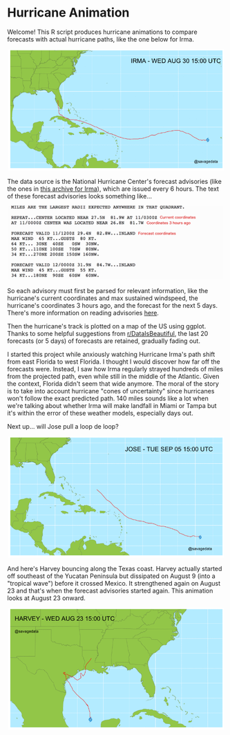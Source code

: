 # Hurricane Animation

Welcome! This R script produces hurricane animations to compare forecasts with actual hurricane paths, like the one below for Irma.

<p align="center"><img src="https://github.com/savagedata/hurricane-animation/blob/master/irma.gif" width="500"></p>

The data source is the National Hurricane Center's forecast advisories (like the ones in [this archive for Irma](http://www.nhc.noaa.gov/archive/2017/IRMA.shtml?)), which are issued every 6 hours. The text of these forecast advisories looks something like... 

<img src="https://github.com/savagedata/hurricane-animation/blob/master/forecast_advisory_example.png" width="500">

So each advisory must first be parsed for relevant information, like the hurricane's current coordinates and max sustained windspeed, the hurricane's coordinates 3 hours ago, and the forecast for the next 5 days. There's more information on reading advisories [here](http://www.nhc.noaa.gov/help/tcm.shtml?ALL).

Then the hurricane's track is plotted on a map of the US using ggplot. Thanks to some helpful suggestions from [r/DataIsBeautiful](https://www.reddit.com/r/dataisbeautiful/comments/6z0w20/timelapse_of_hurricane_irma_predictions_vs_actual/), the last 20 forecasts (or 5 days) of forecasts are retained, gradually fading out.

I started this project while anxiously watching Hurricane Irma's path shift from east Florida to west Florida. I thought I would discover how far off the forecasts were. Instead, I saw how Irma regularly strayed hundreds of miles from the projected path, even while still in the middle of the Atlantic. Given the context, Florida didn't seem that wide anymore. The moral of the story is to take into account hurricane "cones of uncertainty" since hurricanes won't follow the exact predicted path. 140 miles sounds like a lot when we're talking about whether Irma will make landfall in Miami or Tampa but it's within the error of these weather models, especially days out.

Next up... will Jose pull a loop de loop?

<p align="center"><img src="https://github.com/savagedata/hurricane-animation/blob/master/jose.gif" width="500"></p>

And here's Harvey bouncing along the Texas coast. Harvey actually started off southeast of the Yucatan Peninsula but dissipated on August 9 (into a "tropical wave") before it crossed Mexico. It strengthened again on August 23 and that's when the forecast advisories started again. This animation looks at August 23 onward.

<p align="center"><img src="https://github.com/savagedata/hurricane-animation/blob/master/harvey.gif" width="500"></p>
